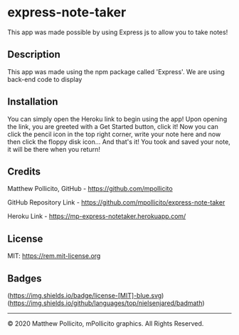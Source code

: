 # express-note-taker
This app was made possible by using Express js to allow you to take notes! 

## Description
This app was made using the npm package called 'Express'. We are using back-end code to display

## Installation
You can simply open the Heroku link to begin using the app!
Upon opening the link, you are greeted with a Get Started button, click it!
Now you can click the pencil icon in the top right corner,
write your note here and now then click the floppy disk icon...
And that's it! You took and saved your note, it will be there when you return!

## Credits
Matthew Pollicito, GitHub - https://github.com/mpollicito

GitHub Repository Link - https://github.com/mpollicito/express-note-taker

Heroku Link - https://mp-express-notetaker.herokuapp.com/

## License
MIT: https://rem.mit-license.org

## Badges
(https://img.shields.io/badge/license-[MIT]-blue.svg)
(https://img.shields.io/github/languages/top/nielsenjared/badmath)

---
© 2020 Matthew Pollicito, mPollicito graphics. All Rights Reserved.